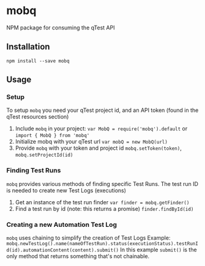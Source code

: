 # mobq
NPM package for consuming the qTest API

## Installation
`npm install --save mobq`

## Usage

### Setup
To setup `mobq` you need your qTest project id, and an API token (found in the qTest resources section)

1. Include `mobq` in your project: `var MobQ = require('mobq').default` or `import { MobQ } from 'mobq'`
2. Initialize mobq with your qTest url `var mobQ = new MobQ(url)`
3. Provide `mobq` with your token and project id `mobq.setToken(token)`, `mobq.setProjectId(id)`

### Finding Test Runs
`mobq` provides various methods of finding specific Test Runs. The test run ID is needed to create new Test Logs (executions)
1. Get an instance of the test run finder `var finder = mobq.getFinder()`
2. Find a test run by id (note: this returns a promise) `finder.findById(id)`

### Creating a new Automation Test Log
`mobq` uses chaining to simplify the creation of Test Logs
Example: `mobq.newTestLog().name(nameOfTestRun).status(executionStatus).testRunId(id).automationContent(content).submit()`
In this example `submit()` is the only method that returns something that's not chainable. 


